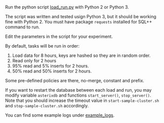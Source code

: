 Run the python script [load_run.py](scripts/load_run.py) with Python 2 or Python 3.

The script was written and tested usign Python 3, but it should be working fine with Python 2.
You must have package `requests` installed for SQL++ command to run.

Edit the parameters in the script for your experiment.

By default, tasks will be run in order:
1. Load data for 8 hours, keys are hashed so they are in random order.
2. Read only for 2 hours
3. 95% read and 5% inserts for 2 hours.
3. 50% read and 50% inserts for 2 hours.

Some pre-defined policies are there, no-merge, constant and prefix.

If you want to restart the database between each load and run, you may modify variable `asterixdb` and functions `start_server()`, `stop_server()`. Note that you should increase the timeout value in `start-sample-cluster.sh` and `stop-sample-cluster.sh` accordingly.

You can find some example logs under [example_logs](example_logs).
